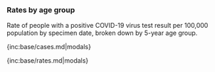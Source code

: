 ### Rates by age group 

Rate of people with a positive COVID-19 virus test result per 100,000 population by specimen date, broken down by 5-year age group.

{inc:base/cases.md|modals}

{inc:base/rates.md|modals}